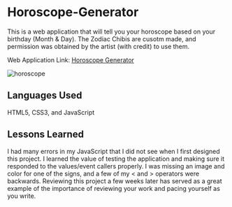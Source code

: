 # Horoscope-Generator

This is a web application that will tell you your horoscope based on your birthday (Month & Day). The Zodiac Chibis are cusotm made, and permission was obtained by the artist (with credit) to use them. 

Web Application Link: [Horoscope Generator](https://horoscopecheck.netlify.app/)

![horoscope](https://user-images.githubusercontent.com/101942628/164948629-1ee2a4b0-73a0-41b4-8d43-0842bbf3c5f5.PNG)


## Languages Used

HTML5, CSS3, and JavaScript

## Lessons Learned

I had many errors in my JavaScript that I did not see when I first designed this project. I learned the value of testing the application and making sure it responded to the values/event callers properly. I was missing an image and color for one of the signs, and a few of my < and > operators were backwards. Reviewing this project a few weeks later has served as a great example of the importance of reviewing your work and pacing yourself as you write.
